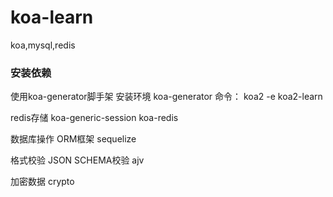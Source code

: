 # koa-learn
koa,mysql,redis

 ### 安装依赖
  使用koa-generator脚手架 安装环境
  koa-generator
    命令： koa2 -e koa2-learn 

  redis存储
    koa-generic-session
    koa-redis

  数据库操作 ORM框架
  sequelize

  格式校验 JSON SCHEMA校验
  ajv

  加密数据
  crypto